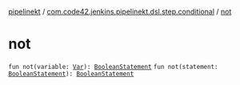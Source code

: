 [pipelinekt](../index.md) / [com.code42.jenkins.pipelinekt.dsl.step.conditional](index.md) / [not](./not.md)

# not

`fun not(variable: `[`Var`](../com.code42.jenkins.pipelinekt.core.vars/-var/index.md)`): `[`BooleanStatement`](../com.code42.jenkins.pipelinekt.core.conditional/-boolean-statement/index.md)
`fun not(statement: `[`BooleanStatement`](../com.code42.jenkins.pipelinekt.core.conditional/-boolean-statement/index.md)`): `[`BooleanStatement`](../com.code42.jenkins.pipelinekt.core.conditional/-boolean-statement/index.md)